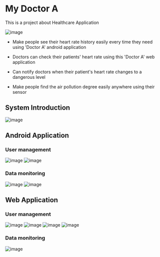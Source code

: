 # My Doctor A #
This is a project about Healthcare Application

![image](https://user-images.githubusercontent.com/32252093/101586394-2e4e0c80-3a25-11eb-9f87-0da253208225.png)


 - Make people see their heart rate history easily every time they need using 'Doctor A' android application
 - Doctors can check their patients' heart rate using this 'Doctor A' web application
 - Can notify doctors when their patient's heart rate changes to a dangerous level
 
 - Make people find the air pollution degree easily anywhere using their sensor


## System Introduction

![image](https://user-images.githubusercontent.com/32252093/101586444-49b91780-3a25-11eb-823b-2df84900cdde.png)

## Android Application

### User management

![image](https://user-images.githubusercontent.com/32252093/101587417-84bc4a80-3a27-11eb-93da-157d2bd7de02.png)
![image](https://user-images.githubusercontent.com/32252093/101587505-afa69e80-3a27-11eb-965b-51969dfcc817.png)

### Data monitoring

![image](https://user-images.githubusercontent.com/32252093/101587794-483d1e80-3a28-11eb-8f1b-6a27516ccd14.png)
![image](https://user-images.githubusercontent.com/32252093/101587873-6f93eb80-3a28-11eb-87b1-1556fe06fe0f.png)

## Web Application

### User management
![image](https://user-images.githubusercontent.com/32252093/101587924-918d6e00-3a28-11eb-9736-c8c7746e9552.png)
![image](https://user-images.githubusercontent.com/32252093/101587947-9b16d600-3a28-11eb-825f-31872f4d06d0.png)
![image](https://user-images.githubusercontent.com/32252093/101587959-a5d16b00-3a28-11eb-9c79-54f5c0697de3.png)
![image](https://user-images.githubusercontent.com/32252093/101587970-ac5fe280-3a28-11eb-9efa-6ae59dfaf85f.png)

### Data monitoring
![image](https://user-images.githubusercontent.com/32252093/101588072-e4ffbc00-3a28-11eb-95a1-b5d3bbc47c79.png)
